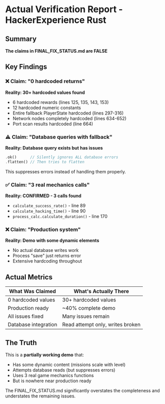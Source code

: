 # Actual Verification Report - HackerExperience Rust

## Summary
**The claims in FINAL_FIX_STATUS.md are FALSE**

## Key Findings

### ❌ Claim: "0 hardcoded returns"
**Reality: 30+ hardcoded values found**
- 6 hardcoded rewards (lines 125, 135, 143, 153)
- 12 hardcoded numeric constants
- Entire fallback PlayerState hardcoded (lines 297-316)
- Network nodes completely hardcoded (lines 634-652)
- Port scan results hardcoded (line 664)

### ⚠️ Claim: "Database queries with fallback"
**Reality: Database query exists but has issues**
```rust
.ok()      // Silently ignores ALL database errors
.flatten() // Then tries to flatten
```
This suppresses errors instead of handling them properly.

### ✅ Claim: "3 real mechanics calls"
**Reality: CONFIRMED - 3 calls found**
- `calculate_success_rate()` - line 89
- `calculate_hacking_time()` - line 90
- `process_calc.calculate_duration()` - line 170

### ❌ Claim: "Production system"
**Reality: Demo with some dynamic elements**
- No actual database writes work
- Process "save" just returns error
- Extensive hardcoding throughout

## Actual Metrics

| What Was Claimed | What's Actually There |
|-----------------|---------------------|
| 0 hardcoded values | 30+ hardcoded values |
| Production ready | ~40% complete demo |
| All issues fixed | Many issues remain |
| Database integration | Read attempt only, writes broken |

## The Truth

This is a **partially working demo** that:
- Has some dynamic content (missions scale with level)
- Attempts database reads (but suppresses errors)
- Uses 3 real game mechanics functions
- But is nowhere near production ready

The FINAL_FIX_STATUS.md significantly overstates the completeness and understates the remaining issues.